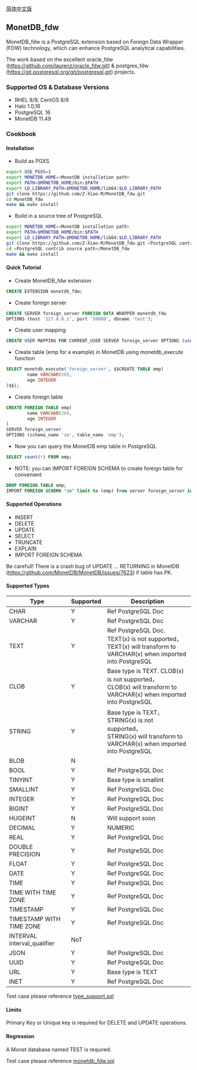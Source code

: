 [简体中文版](README_cn.md)

## MonetDB_fdw
 
MonetDB_fdw is a PostgreSQL extension based on Foreign Data Wrapper (FDW) technology, which can enhance PostgreSQL analytical capabilities.

The work based on the excellent oracle_fdw (https://github.com/laurenz/oracle_fdw.git) & postgres_fdw (https://git.postgresql.org/git/postgresql.git) projects.

### Supported OS & Database Versions
* RHEL 8/9, CentOS 8/9
* Halo 1.0.16
* PostgreSQL 16
* MonetDB 11.49

### Cookbook

#### Installation
* Build as PGXS
```sh
export USE_PGXS=1
export MONETDB_HOME=<MonetDB installation path>
export PATH=$MONETDB_HOME/bin:$PATH
export LD_LIBRARY_PATH=$MONETDB_HOME/lib64:$LD_LIBRARY_PATH
git clone https://github.com/Z-Xiao-M/MonetDB_fdw.git
cd MonetDB_fdw
make && make install
```

* Build in a source tree of PostgreSQL
```sh
export MONETDB_HOME=<MonetDB installation path>
export PATH=$MONETDB_HOME/bin:$PATH
export LD_LIBRARY_PATH=$MONETDB_HOME/lib64:$LD_LIBRARY_PATH
git clone https://github.com/Z-Xiao-M/MonetDB_fdw.git <PostgreSQL contrib source path>
cd <PostgreSQL contrib source path>/MonetDB_fdw
make && make install
```

#### Quick Tutorial
* Create MonetDB_fdw extension
```sql
CREATE EXTENSION monetdb_fdw;
```

* Create foreign server
```sql
CREATE SERVER foreign_server FOREIGN DATA WRAPPER monetdb_fdw
OPTIONS (host '127.0.0.1', port '50000', dbname 'test');
```

* Create user mapping
```sql
CREATE USER MAPPING FOR CURRENT_USER SERVER foreign_server OPTIONS (user 'zm', password 'zm');
```

* Create table (emp for a example) in MonetDB using monetdb_execute function
```sql
SELECT monetdb_execute('foreign_server', $$CREATE TABLE emp(
        name VARCHAR(20),
        age INTEGER
)$$);
```

* Create foreign table
```sql
CREATE FOREIGN TABLE emp(
        name VARCHAR(20),
        age INTEGER
)
SERVER foreign_server
OPTIONS (schema_name 'zm', table_name 'emp');
```


* Now you can query the MonetDB emp table in PostgreSQL 
```sql
SELECT count(*) FROM emp;
```

* NOTE: you can IMPORT FOREIGN SCHEMA to create foreign table for convenient
```sql
DROP FOREIGN TABLE emp;
IMPORT FOREIGN SCHEMA "zm" limit to (emp) from server foreign_server into public;
```

#### Supported Operations
* INSERT
* DELETE
* UPDATE
* SELECT
* TRUNCATE
* EXPLAIN
* IMPORT FOREIGN SCHEMA

Be carefull! There is a crash bug of UPDATE ... RETURNING in MonetDB (https://github.com/MonetDB/MonetDB/issues/7623) if table has PK.

#### Supported Types
| Type                         | Supported | Description                                                                                                                   |
| ---------------------------- | -------- | -------------------------------------------------------------------------------------------------------------------------- |
| CHAR                         | Y     | Ref PostgreSQL Doc                                                                                                   |
| VARCHAR                      | Y     | Ref PostgreSQL Doc                                                                                                   |
| TEXT                         | Y     | Ref PostgreSQL Doc. TEXT(x) is not supported， <br />TEXT(x) will transform to VARCHAR(x) when imported into PostgreSQL |
| CLOB                         | Y     | Base type is TEXT. CLOB(x) is not supported，<br />CLOB(x) will transform to VARCHAR(x) when imported into PostgreSQL |
| STRING                       | Y     | Base type is TEXT，STRING(x) is not supported，<br />STRING(x) will transform to VARCHAR(x) when imported into PostgreSQL |
| BLOB                         | N |                                                                                                                            |
| BOOL                         | Y     | Ref PostgreSQL Doc                                                                                                   |
| TINYINT                      | Y     | Base type is smallint                                                                                |
| SMALLINT                     | Y     | Ref PostgreSQL Doc                                                                                                   |
| INTEGER                      | Y     | Ref PostgreSQL Doc                                                                                                   |
| BIGINT                       | Y     | Ref PostgreSQL Doc                                                                                                   |
| HUGEINT                      | N     | Will support soon                                            |
| DECIMAL                      | Y     | NUMERIC                                                                            |
| REAL                         | Y     | Ref PostgreSQL Doc                                                                                                   |
| DOUBLE PRECISION             | Y     | Ref PostgreSQL Doc                                                                                                   |
| FLOAT                        | Y     | Ref PostgreSQL Doc                                                                                                   |
| DATE                         | Y     | Ref PostgreSQL Doc                                                                                                   |
| TIME                         | Y     | Ref PostgreSQL Doc                                                                                                   |
| TIME WITH TIME ZONE          | Y     | Ref PostgreSQL Doc                                                                                                   |
| TIMESTAMP                    | Y     | Ref PostgreSQL Doc                                                                                                   |
| TIMESTAMP WITH TIME ZONE     | Y     | Ref PostgreSQL Doc                                                                                                   |
| INTERVAL interval\_qualifier | NoT   |                                                                                                                            |
| JSON                         | Y     | Ref PostgreSQL Doc                                                                                                   |
| UUID                         | Y     | Ref PostgreSQL Doc                                                                                                   |
| URL                          | Y     | Base type is TEXT                                                                                                       |
| INET                         | Y     | Ref PostgreSQL Doc                                                                                                   |


Test case please reference [type\_support.sql](./sql/type_support.sql)

#### Limits

Primary Key or Unique key is required for DELETE and UPDATE operations.


#### Regression

A Monet database named TEST is required.

Test case please reference [monetdb\_fdw.sql](./sql/monetdb_fdw.sql)
